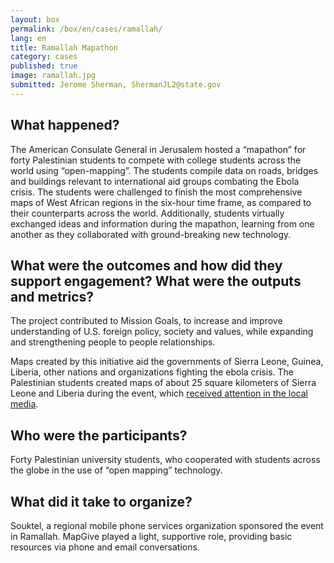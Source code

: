 ```yaml
---
layout: box
permalink: /box/en/cases/ramallah/
lang: en
title: Ramallah Mapathon
category: cases
published: true
image: ramallah.jpg
submitted: Jerome Sherman, ShermanJL2@state.gov 
---
```


## What happened?

The American Consulate General in Jerusalem hosted a “mapathon” for forty Palestinian students to compete with college students across the world using “open-mapping”. The students compile data on roads, bridges and buildings relevant to international aid groups combating the Ebola crisis. The students were challenged to finish the most comprehensive maps of West African regions in the six-hour time frame, as compared to their counterparts across the world. Additionally, students virtually exchanged ideas and information during the mapathon, learning from one another as they collaborated with ground-breaking new technology.

## What were the outcomes and how did they support engagement? What were the outputs and metrics?

The project contributed to Mission Goals, to increase and improve understanding of U.S. foreign policy, society and values, while expanding and strengthening people to people relationships.

Maps created by this initiative aid the governments of Sierra Leone, Guinea, Liberia, other nations and organizations fighting the ebola crisis. The Palestinian students created maps of about 25 square kilometers of Sierra Leone and Liberia during the event, which [received attention in the local media](http://www.wattan.tv/ar/news/109342.html).

## Who were the participants?

Forty Palestinian university students, who cooperated with students across the globe in the use of “open mapping” technology.

## What did it take to organize?

Souktel, a regional mobile phone services organization sponsored the event in Ramallah. MapGive played a light, supportive role, providing basic resources via phone and email conversations.

